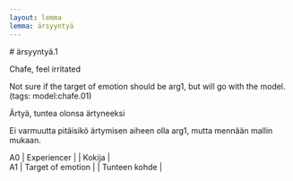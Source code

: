 ```yaml
---
layout: lemma
lemma: ärsyyntyä
---
```


<div class="sense">
# <span class="sensename">ärsyyntyä.1</span>

<span class="description">Chafe, feel irritated</span>

Not sure if the target of emotion should be arg1, but will go with the model. (tags: model:chafe.01)

<span class="description">Ärtyä, tuntea olonsa ärtyneeksi</span>

Ei varmuutta pitäisikö ärtymisen aiheen olla arg1, mutta mennään mallin mukaan.

A0 | Experiencer |   | Kokija |  
A1 | Target of emotion |   | Tunteen kohde |  

</div>

